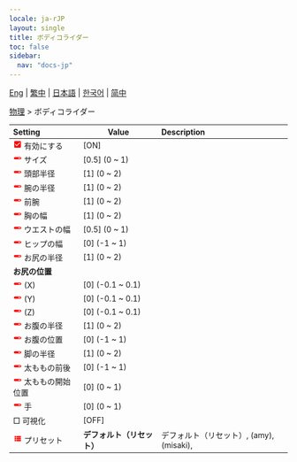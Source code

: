 ```yaml
---
locale: ja-rJP
layout: single
title: ボディコライダー
toc: false
sidebar:
  nav: "docs-jp"
---
```

[Eng](/dancexr/menu/2025.4/actor/body_colliders) | [繁中](/tw/dancexr/menu/2025.4/actor/body_colliders) | [日本語](/jp/dancexr/menu/2025.4/actor/body_colliders) | [한국어](/kr/dancexr/menu/2025.4/actor/body_colliders) | [简中](/zh/dancexr/menu/2025.4/actor/body_colliders)

[物理](../menu#物理) > ボディコライダー



| Setting | Value | Description |
| :--- | --- | :--- |
| <img src="/images/icon/ic_check_on.png" alt="check on icon"/> 有効にする| [ON] | 
| <img src="/images/icon/ic_slider.png" alt="slider icon"/> サイズ| [0.5] (0 ~ 1) | 
| <img src="/images/icon/ic_slider.png" alt="slider icon"/> 頭部半径| [1] (0 ~ 2) | 
| <img src="/images/icon/ic_slider.png" alt="slider icon"/> 腕の半径| [1] (0 ~ 2) | 
| <img src="/images/icon/ic_slider.png" alt="slider icon"/> 前腕| [1] (0 ~ 2) | 
| <img src="/images/icon/ic_slider.png" alt="slider icon"/> 胸の幅| [1] (0 ~ 2) | 
| <img src="/images/icon/ic_slider.png" alt="slider icon"/> ウエストの幅| [0.5] (0 ~ 1) | 
| <img src="/images/icon/ic_slider.png" alt="slider icon"/> ヒップの幅| [0] (-1 ~ 1) | 
| <img src="/images/icon/ic_slider.png" alt="slider icon"/> お尻の半径| [1] (0 ~ 2) | 
|  <b>お尻の位置</b>|| 
| <img src="/images/icon/ic_slider.png" alt="slider icon"/> (X)| [0] (-0.1 ~ 0.1) | 
| <img src="/images/icon/ic_slider.png" alt="slider icon"/> (Y)| [0] (-0.1 ~ 0.1) | 
| <img src="/images/icon/ic_slider.png" alt="slider icon"/> (Z)| [0] (-0.1 ~ 0.1) | 
| <img src="/images/icon/ic_slider.png" alt="slider icon"/> お腹の半径| [1] (0 ~ 2) | 
| <img src="/images/icon/ic_slider.png" alt="slider icon"/> お腹の位置| [0] (-1 ~ 1) | 
| <img src="/images/icon/ic_slider.png" alt="slider icon"/> 脚の半径| [1] (0 ~ 2) | 
| <img src="/images/icon/ic_slider.png" alt="slider icon"/> 太ももの前後| [0] (-1 ~ 1) | 
| <img src="/images/icon/ic_slider.png" alt="slider icon"/> 太ももの開始位置| [0] (0 ~ 1) | 
| <img src="/images/icon/ic_slider.png" alt="slider icon"/> 手| [0] (0 ~ 1) | 
|  □ 可視化| [OFF] | 
| <img src="/images/icon/ic_list.png" alt="list icon"/> プリセット| **デフォルト（リセット）** | デフォルト（リセット）, (amy), (misaki),  |
